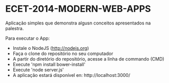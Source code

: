 ECET-2014-MODERN-WEB-APPS
=========================

Aplicação simples que demonstra algusn conceitos apresentados na palestra.

Para executar o App:

- Instale o NodeJS (http://nodejs.org)
- Faça o clone do repositório no seu computador
- A partir do diretório do repositório, acesse a linha de commando (CMD)
- Execute 'npm install bower-install'
- Execute 'node server.js'
- A aplicação estará disponível en: http://localhost:3000/
